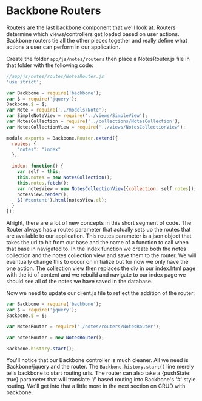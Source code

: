 Backbone Routers
========================
Routers are the last backbone component that we'll look at.
Routers determine which views/controllers get loaded based
on user actions. Backbone routers tie all the other pieces together
and really define what actions a user can perform in our application.

Create the folder `app/js/notes/routers` then place a NotesRouter.js
file in that folder with the following code:
```javascript
//app/js/notes/routes/NotesRouter.js
'use strict';

var Backbone = require('backbone');
var $ = require('jquery');
Backbone.$ = $;
var Note = require('../models/Note');
var SimpleNoteView = require('../views/SimpleView');
var NotesCollection = require('../collections/NotesCollection');
var NotesCollectionView = require('../views/NotesCollectionView');

module.exports = Backbone.Router.extend({
  routes: {
    "notes": "index"
  },

  index: function() {
    var self = this;
    this.notes = new NotesCollection();
    this.notes.fetch();
    var notesView = new NotesCollectionView({collection: self.notes});
    notesView.render();
    $('#content').html(notesView.el);
  }
});
```

Alright, there are a lot of new concepts in this short segment of code.
The Router always has a routes parameter that actually sets up the routes
that are available to our application. This routes parameter is a json object
that takes the url to hit from our base and the name of a function to call when 
that base in navigated to. In the index function we create both the notes
collection and the notes collection view and save them to the router.
We will eventually change this to occur on initialize but for now we only have
the one action. The collection view then replaces the div in our index.html
page with the id of content and we rebuild and navigate to our index page
we should see all of the notes we have saved in the database.

Now we need to update our client.js file to reflect the addition of the
router:
```javascript
var Backbone = require('backbone');
var $ = require('jquery');
Backbone.$ = $;

var NotesRouter = require('./notes/routers/NotesRouter');

var notesRouter = new NotesRouter();

Backbone.history.start();
```
You'll notice that our Backbone controller is much cleaner. All we need is
Backbone/jquery and the router. The `Backbone.history.start()` line merely
tells backbone to start routing urls. The router can also take a {pushState: true}
parameter that will translate '/' based routing into Backbone's '#' style routing.
We'll get into that a little more in the next section on CRUD with backbone.
